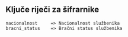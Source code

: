 ## Ključe riječi za šifrarnike


    nacionalnost     => Nacionalnost službenika
    bracni_status    => Bračni status službenika